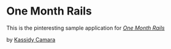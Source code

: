 # One Month Rails

This is the pinteresting sample application for 
[*One Month Rails*](http://onemonthrails.com)

by [Kassidy Camara](http://kassidycamara.prosite.com/)